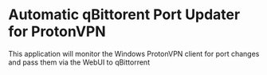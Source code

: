 # Automatic qBittorent Port Updater for ProtonVPN

This application will monitor the Windows ProtonVPN client for port changes and pass them via the WebUI to qBittorrent